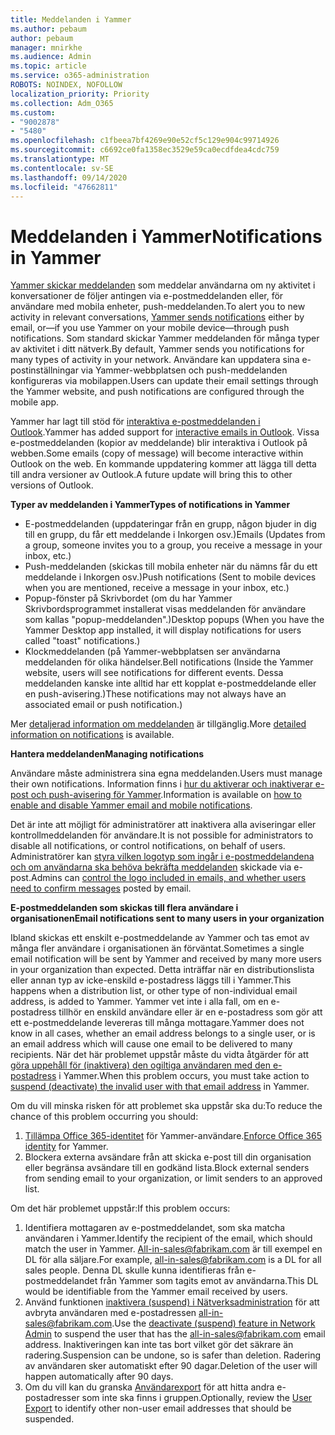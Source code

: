 ```yaml
---
title: Meddelanden i Yammer
ms.author: pebaum
author: pebaum
manager: mnirkhe
ms.audience: Admin
ms.topic: article
ms.service: o365-administration
ROBOTS: NOINDEX, NOFOLLOW
localization_priority: Priority
ms.collection: Adm_O365
ms.custom:
- "9002878"
- "5480"
ms.openlocfilehash: c1fbeea7bf4269e90e52cf5c129e904c99714926
ms.sourcegitcommit: c6692ce0fa1358ec3529e59ca0ecdfdea4cdc759
ms.translationtype: MT
ms.contentlocale: sv-SE
ms.lasthandoff: 09/14/2020
ms.locfileid: "47662811"
---
```

# <a name="notifications-in-yammer"></a><span data-ttu-id="4d414-102">Meddelanden i Yammer</span><span class="sxs-lookup"><span data-stu-id="4d414-102">Notifications in Yammer</span></span>

<span data-ttu-id="4d414-103">[Yammer skickar meddelanden](https://support.microsoft.com/en-gb/office/enable-or-disable-yammer-email-and-phone-notifications-93e530e0-189f-4768-8f28-7683d48cc996) som meddelar användarna om ny aktivitet i konversationer de följer antingen via e-postmeddelanden eller, för användare med mobila enheter, push-meddelanden.</span><span class="sxs-lookup"><span data-stu-id="4d414-103">To alert you to new activity in relevant conversations, [Yammer sends notifications](https://support.microsoft.com/en-gb/office/enable-or-disable-yammer-email-and-phone-notifications-93e530e0-189f-4768-8f28-7683d48cc996) either by email, or—if you use Yammer on your mobile device—through push notifications.</span></span> <span data-ttu-id="4d414-104">Som standard skickar Yammer meddelanden för många typer av aktivitet i ditt nätverk.</span><span class="sxs-lookup"><span data-stu-id="4d414-104">By default, Yammer sends you notifications for many types of activity in your network.</span></span> <span data-ttu-id="4d414-105">Användare kan uppdatera sina e-postinställningar via Yammer-webbplatsen och push-meddelanden konfigureras via mobilappen.</span><span class="sxs-lookup"><span data-stu-id="4d414-105">Users can update their email settings through the Yammer website, and push notifications are configured through the mobile app.</span></span> 

<span data-ttu-id="4d414-106">Yammer har lagt till stöd för [interaktiva e-postmeddelanden i Outlook](https://techcommunity.microsoft.com/t5/outlook-blog/interactive-yammer-emails-in-outlook-on-the-web-are-here/ba-p/1209420).</span><span class="sxs-lookup"><span data-stu-id="4d414-106">Yammer has added support for [interactive emails in Outlook](https://techcommunity.microsoft.com/t5/outlook-blog/interactive-yammer-emails-in-outlook-on-the-web-are-here/ba-p/1209420).</span></span> <span data-ttu-id="4d414-107">Vissa e-postmeddelanden (kopior av meddelande) blir interaktiva i Outlook på webben.</span><span class="sxs-lookup"><span data-stu-id="4d414-107">Some emails (copy of message) will become interactive within Outlook on the web.</span></span> <span data-ttu-id="4d414-108">En kommande uppdatering kommer att lägga till detta till andra versioner av Outlook.</span><span class="sxs-lookup"><span data-stu-id="4d414-108">A future update will bring this to other versions of Outlook.</span></span>

<span data-ttu-id="4d414-109">**Typer av meddelanden i Yammer**</span><span class="sxs-lookup"><span data-stu-id="4d414-109">**Types of notifications in Yammer**</span></span>

- <span data-ttu-id="4d414-110">E-postmeddelanden (uppdateringar från en grupp, någon bjuder in dig till en grupp, du får ett meddelande i Inkorgen osv.)</span><span class="sxs-lookup"><span data-stu-id="4d414-110">Emails (Updates from a group, someone invites you to a group, you receive a message in your inbox, etc.)</span></span>
- <span data-ttu-id="4d414-111">Push-meddelanden (skickas till mobila enheter när du nämns får du ett meddelande i Inkorgen osv.)</span><span class="sxs-lookup"><span data-stu-id="4d414-111">Push notifications (Sent to mobile devices when you are mentioned, receive a message in your inbox, etc.)</span></span>
- <span data-ttu-id="4d414-112">Popup-fönster på Skrivbordet (om du har Yammer Skrivbordsprogrammet installerat visas meddelanden för användare som kallas "popup-meddelanden".)</span><span class="sxs-lookup"><span data-stu-id="4d414-112">Desktop popups (When you have the Yammer Desktop app installed, it will display notifications for users called "toast" notifications.)</span></span>
- <span data-ttu-id="4d414-113">Klockmeddelanden (på Yammer-webbplatsen ser användarna meddelanden för olika händelser.</span><span class="sxs-lookup"><span data-stu-id="4d414-113">Bell notifications (Inside the Yammer website, users will see notifications for different events.</span></span> <span data-ttu-id="4d414-114">Dessa meddelanden kanske inte alltid har ett kopplat e-postmeddelande eller en push-avisering.)</span><span class="sxs-lookup"><span data-stu-id="4d414-114">These notifications may not always have an associated email or push notification.)</span></span>

<span data-ttu-id="4d414-115">Mer [detaljerad information om meddelanden](https://support.microsoft.com/en-gb/office/enable-or-disable-yammer-email-and-phone-notifications-93e530e0-189f-4768-8f28-7683d48cc996) är tillgänglig.</span><span class="sxs-lookup"><span data-stu-id="4d414-115">More [detailed information on notifications](https://support.microsoft.com/en-gb/office/enable-or-disable-yammer-email-and-phone-notifications-93e530e0-189f-4768-8f28-7683d48cc996) is available.</span></span>

<span data-ttu-id="4d414-116">**Hantera meddelanden**</span><span class="sxs-lookup"><span data-stu-id="4d414-116">**Managing notifications**</span></span>

<span data-ttu-id="4d414-117">Användare måste administrera sina egna meddelanden.</span><span class="sxs-lookup"><span data-stu-id="4d414-117">Users must manage their own notifications.</span></span> <span data-ttu-id="4d414-118">Information finns i [hur du aktiverar och inaktiverar e-post och push-avisering för Yammer](https://support.microsoft.com/en-gb/office/enable-or-disable-yammer-email-and-phone-notifications-93e530e0-189f-4768-8f28-7683d48cc996).</span><span class="sxs-lookup"><span data-stu-id="4d414-118">Information is available on [how to enable and disable Yammer email and mobile notifications](https://support.microsoft.com/en-gb/office/enable-or-disable-yammer-email-and-phone-notifications-93e530e0-189f-4768-8f28-7683d48cc996).</span></span> 

<span data-ttu-id="4d414-119">Det är inte att möjligt för administratörer att inaktivera alla aviseringar eller kontrollmeddelanden för användare.</span><span class="sxs-lookup"><span data-stu-id="4d414-119">It is not possible for administrators to disable all notifications, or control notifications, on behalf of users.</span></span> <span data-ttu-id="4d414-120">Administratörer kan [styra vilken logotyp som ingår i e-postmeddelandena och om användarna ska behöva bekräfta meddelanden](https://docs.microsoft.com/yammer/configure-your-yammer-network/configure-email-and-yammer) skickade via e-post.</span><span class="sxs-lookup"><span data-stu-id="4d414-120">Admins can [control the logo included in emails, and whether users need to confirm messages](https://docs.microsoft.com/yammer/configure-your-yammer-network/configure-email-and-yammer) posted by email.</span></span>

<span data-ttu-id="4d414-121">**E-postmeddelanden som skickas till flera användare i organisationen**</span><span class="sxs-lookup"><span data-stu-id="4d414-121">**Email notifications sent to many users in your organization**</span></span>

<span data-ttu-id="4d414-122">Ibland skickas ett enskilt e-postmeddelande av Yammer och tas emot av många fler användare i organisationen än förväntat.</span><span class="sxs-lookup"><span data-stu-id="4d414-122">Sometimes a single email notification will be sent by Yammer and received by many more users in your organization than expected.</span></span> <span data-ttu-id="4d414-123">Detta inträffar när en distributionslista eller annan typ av icke-enskild e-postadress läggs till i Yammer.</span><span class="sxs-lookup"><span data-stu-id="4d414-123">This happens when a distribution list, or other type of non-individual email address, is added to Yammer.</span></span> <span data-ttu-id="4d414-124">Yammer vet inte i alla fall, om en e-postadress tillhör en enskild användare eller är en e-postadress som gör att ett e-postmeddelande levereras till många mottagare.</span><span class="sxs-lookup"><span data-stu-id="4d414-124">Yammer does not know in all cases, whether an email address belongs to a single user, or is an email address which will cause one email to be delivered to many recipients.</span></span> <span data-ttu-id="4d414-125">När det här problemet uppstår måste du vidta åtgärder för att [göra uppehåll för (inaktivera) den ogiltiga användaren med den e-postadress](https://docs.microsoft.com/yammer/manage-yammer-users/add-block-or-remove-users#remove-users) i Yammer.</span><span class="sxs-lookup"><span data-stu-id="4d414-125">When this problem occurs, you must take action to [suspend (deactivate) the invalid user with that email address](https://docs.microsoft.com/yammer/manage-yammer-users/add-block-or-remove-users#remove-users) in Yammer.</span></span> 

<span data-ttu-id="4d414-126">Om du vill minska risken för att problemet ska uppstår ska du:</span><span class="sxs-lookup"><span data-stu-id="4d414-126">To reduce the chance of this problem occurring you should:</span></span>

1. <span data-ttu-id="4d414-127">[Tillämpa Office 365-identitet](https://docs.microsoft.com/yammer/configure-your-yammer-network/enforce-office-365-identity) för Yammer-användare.</span><span class="sxs-lookup"><span data-stu-id="4d414-127">[Enforce Office 365 identity](https://docs.microsoft.com/yammer/configure-your-yammer-network/enforce-office-365-identity) for Yammer.</span></span>
2. <span data-ttu-id="4d414-128">Blockera externa avsändare från att skicka e-post till din organisation eller begränsa avsändare till en godkänd lista.</span><span class="sxs-lookup"><span data-stu-id="4d414-128">Block external senders from sending email to your organization, or limit senders to an approved list.</span></span>

<span data-ttu-id="4d414-129">Om det här problemet uppstår:</span><span class="sxs-lookup"><span data-stu-id="4d414-129">If this problem occurs:</span></span>

1. <span data-ttu-id="4d414-130">Identifiera mottagaren av e-postmeddelandet, som ska matcha användaren i Yammer.</span><span class="sxs-lookup"><span data-stu-id="4d414-130">Identify the recipient of the email, which should match the user in Yammer.</span></span> <span data-ttu-id="4d414-131">All-in-sales@fabrikam.com är till exempel en DL för alla säljare.</span><span class="sxs-lookup"><span data-stu-id="4d414-131">For example, all-in-sales@fabrikam.com is a DL for all sales people.</span></span> <span data-ttu-id="4d414-132">Denna DL skulle kunna identifieras från e-postmeddelandet från Yammer som tagits emot av användarna.</span><span class="sxs-lookup"><span data-stu-id="4d414-132">This DL would be identifiable from the Yammer email received by users.</span></span>
2. <span data-ttu-id="4d414-133">Använd funktionen [inaktivera (suspend) i Nätverksadministration](https://docs.microsoft.com/yammer/manage-yammer-users/add-block-or-remove-users#remove-users) för att avbryta användaren med e-postadressen all-in-sales@fabrikam.com.</span><span class="sxs-lookup"><span data-stu-id="4d414-133">Use the [deactivate (suspend) feature in Network Admin](https://docs.microsoft.com/yammer/manage-yammer-users/add-block-or-remove-users#remove-users) to suspend the user that has the all-in-sales@fabrikam.com email address.</span></span> <span data-ttu-id="4d414-134">Inaktiveringen kan inte tas bort vilket gör det säkrare än radering.</span><span class="sxs-lookup"><span data-stu-id="4d414-134">Suspension can be undone, so is safer than deletion.</span></span> <span data-ttu-id="4d414-135">Radering av användaren sker automatiskt efter 90 dagar.</span><span class="sxs-lookup"><span data-stu-id="4d414-135">Deletion of the user will happen automatically after 90 days.</span></span>
3. <span data-ttu-id="4d414-136">Om du vill kan du granska [Användarexport](https://docs.microsoft.com/yammer/manage-security-and-compliance/export-yammer-enterprise-data#ExportUsers) för att hitta andra e-postadresser som inte ska finns i gruppen.</span><span class="sxs-lookup"><span data-stu-id="4d414-136">Optionally, review the [User Export](https://docs.microsoft.com/yammer/manage-security-and-compliance/export-yammer-enterprise-data#ExportUsers) to identify other non-user email addresses that should be suspended.</span></span>
